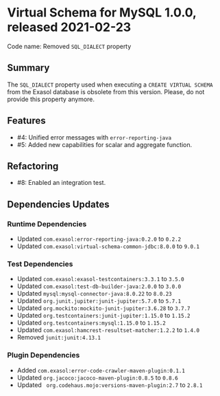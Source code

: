# Virtual Schema for MySQL 1.0.0, released 2021-02-23

Code name: Removed `SQL_DIALECT` property

## Summary

The `SQL_DIALECT` property used when executing a `CREATE VIRTUAL SCHEMA` from the Exasol database is obsolete from this version. Please, do not provide this property anymore.

## Features

* #4: Unified error messages with `error-reporting-java` 
* #5: Added new capabilities for scalar and aggregate function.

## Refactoring

* #8: Enabled an integration test.

## Dependencies Updates

### Runtime Dependencies

* Updated `com.exasol:error-reporting-java:0.2.0` to `0.2.2`
* Updated `com.exasol:virtual-schema-common-jdbc:8.0.0` to `9.0.1`

### Test Dependencies

* Updated `com.exasol:exasol-testcontainers:3.3.1` to `3.5.0`
* Updated `com.exasol:test-db-builder-java:2.0.0` to `3.0.0`
* Updated `mysql:mysql-connector-java:8.0.22` to `8.0.23`
* Updated `org.junit.jupiter:junit-jupiter:5.7.0` to `5.7.1`
* Updated `org.mockito:mockito-junit-jupiter:3.6.28` to `3.7.7`
* Updated `org.testcontainers:junit-jupiter:1.15.0` to `1.15.2`
* Updated `org.testcontainers:mysql:1.15.0` to `1.15.2`
* Updated `com.exasol:hamcrest-resultset-matcher:1.2.2` to `1.4.0`
* Removed `junit:junit:4.13.1`


### Plugin Dependencies

* Added `com.exasol:error-code-crawler-maven-plugin:0.1.1`
* Updated `org.jacoco:jacoco-maven-plugin:0.8.5` to `0.8.6`
* Updated ` org.codehaus.mojo:versions-maven-plugin:2.7` to `2.8.1`

